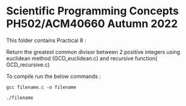 # Scientific Programming Concepts PH502/ACM40660 Autumn 2022

This folder contains Practical 8 :

Return the greatest common divisor between 2 positive integers using euclidean method (GCD_euclidean.c) and recursive function( GCD_recursive.c)

To compile run the below commands :

```
gcc filename.c -o filename
```

```
./filename
```

